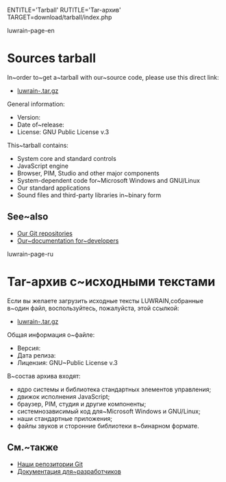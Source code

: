 
ENTITLE='Tarball'
RUTITLE='Tar-архив'
TARGET=download/tarball/index.php

luwrain-page-en

# Sources tarball

In~order to~get a~tarball with our~source code,
please use this direct link:

* <a href="http://download.luwrain.org/src/1.x.x/luwrain-<?php echo lwr_version_tarball();?>.tar.gz">luwrain-<?php echo lwr_version_tarball();?>.tar.gz</a>

General information:

* Version: <?php echo lwr_version_tarball();?>
* Date of~release: <?php echo lwr_release_date_tarball_en();?>
* License: GNU Public License v.3

This~tarball contains:

* System core and standard controls
* JavaScript engine
* Browser, PIM, Studio and other major components
* System-dependent code for~Microsoft Windows and GNU/Linux
* Our standard applications
* Sound files and third-party libraries in~binary form

## See~also

* [Our Git repositories](local:/download/git)
* [Our~documentation for~developers](local:/doc/devel/)

luwrain-page-ru

# Tar-архив с~исходными текстами

Если вы желаете загрузить исходные тексты LUWRAIN,собранные в~один файл,
воспользуйтесь, пожалуйста, этой ссылкой:

* <a href="http://download.luwrain.org/src/1.x.x/luwrain-<?php echo lwr_version_tarball();?>.tar.gz">luwrain-<?php echo lwr_version_tarball();?>.tar.gz</a>

Общая информация о~файле:

* Версия: <?php echo lwr_version_tarball();?>
* Дата релиза: <?php echo lwr_release_date_tarball_ru();?>
* Лицензия: GNU~Public License v.3

В~состав архива входят:

* ядро системы и библиотека стандартных элементов управления;
* движок исполнения JavaScript;
* браузер, PIM, студия и другие компоненты;
* системнозависимый код для~Microsoft Windows и GNU/Linux;
* наши стандартные приложения;
* файлы звуков и сторонние библиотеки в~бинарном формате.

## См.~также

* [Наши репозитории Git](local:/download/git)
* [Документация для~разработчиков](local:/doc/devel/)
